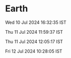 # Earth

Wed 10 Jul 2024 16:32:35 IST

Thu 11 Jul 2024 11:59:37 IST

Thu 11 Jul 2024 12:05:17 IST

Fri 12 Jul 2024 10:28:05 IST
